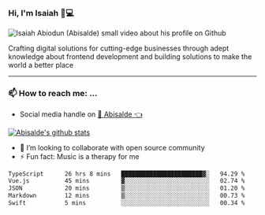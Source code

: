 ### Hi, I'm Isaiah 🌻💻

<img src="https://res.cloudinary.com/abisalde/image/upload/c_scale,h_311,w_816/v1616039512/Abisalde_github.gif" alt="Isaiah Abiodun (Abisalde) small video about his profile on Github">

Crafting digital solutions for cutting-edge businesses through adept knowledge about frontend development and building solutions to make the world a better place
<hr>

### 📫 How to reach me: ...
- Social media handle on <a href="https://twitter.com/abisalde">🔔  Abisalde   👈</a>


[![Abisalde's github stats](https://github-readme-stats.vercel.app/api?username=abisalde)](https://github.com/abisalde/github-readme-stats)

- 👯 I’m looking to collaborate with open source community
- ⚡ Fun fact: Music is a therapy for me


<!--
**abisalde/Abisalde** is a ✨ _special_ ✨ repository because its `README.md` (this file) appears on your GitHub profile.

Here are some ideas to get you started:


- 👯 I’m looking to collaborate with open source community
- 🤔 I’m looking for help with ...
- 💬 Ask me about ...
- 📫 How to reach me: ...
- 😄 Pronouns: ...
- ⚡ Fun fact: ...
-->

<!--START_SECTION:waka-->

```txt
TypeScript      26 hrs 8 mins   ███████████████████████▓░   94.29 %
Vue.js          45 mins         ▓░░░░░░░░░░░░░░░░░░░░░░░░   02.74 %
JSON            20 mins         ▒░░░░░░░░░░░░░░░░░░░░░░░░   01.20 %
Markdown        12 mins         ▒░░░░░░░░░░░░░░░░░░░░░░░░   00.73 %
Swift           5 mins          ░░░░░░░░░░░░░░░░░░░░░░░░░   00.34 %
```

<!--END_SECTION:waka-->


